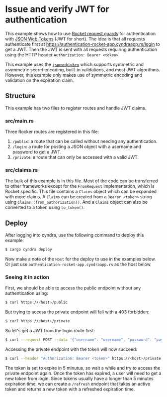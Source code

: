 # Issue and verify JWT for authentication
This example shows how to use [Rocket request guards](https://rocket.rs/v0.5-rc/guide/requests/#request-guards) for authentication with [JSON Web Tokens](https://jwt.io/) (JWT for short).
The idea is that all requests authenticate first at https://authentication-rocket-app.cyndraapp.rs/login to get a JWT.
Then the JWT is sent with all requests requiring authentication using the HTTP header `Authorization: Bearer <token>`.

This example uses the [`jsonwebtoken`](https://github.com/Keats/jsonwebtoken) which supports symmetric and asymmetric secret encoding, built-in validations, and most JWT algorithms.
However, this example only makes use of symmetric encoding and validation on the expiration claim.

## Structure
This example has two files to register routes and handle JWT claims.

### src/main.rs
Three Rocker routes are registered in this file:
1. `/public`: a route that can be called without needing any authentication.
1. `/login`: a route for posting a JSON object with a username and password to get a JWT.
1. `/private`: a route that can only be accessed with a valid JWT.

### src/claims.rs
The bulk of this example is in this file. Most of the code can be transferred to other frameworks except for the `FromRequest` implementation, which is Rocket specific.
This file contains a `Claims` object which can be expanded with more claims. A `Claims` can be created from a `Bearer <token>` string using `Claims::from_authorization()`.
And a `Claims` object can also be converted to a token using `to_token()`.

## Deploy
After logging into cyndra, use the following command to deploy this example:

```sh
$ cargo cyndra deploy
```

Now make a note of the `Host` for the deploy to use in the examples below. Or just use `authentication-rocket-app.cyndraapp.rs` as the host below.

### Seeing it in action
First, we should be able to access the public endpoint without any authentication using:

```sh
$ curl https://<host>/public
```

But trying to access the private endpoint will fail with a 403 forbidden:

```sh
$ curl https://<host>/private
```

So let's get a JWT from the login route first:


```sh
$ curl --request POST --data '{"username": "username", "password": "password"}' https://<host>/login
```

Accessing the private endpoint with the token will now succeed:

```sh
$ curl --header "Authorization: Bearer <token>" https://<host>/private
```

The token is set to expire in 5 minutus, so wait a while and try to access the private endpoint again. Once the token has expired, a user will need to get a new token from login.
Since tokens usually have a longer than 5 minutes expiration time, we can create a `/refresh` endpoint that takes an active token and returns a new token with a refreshed expiration time.
